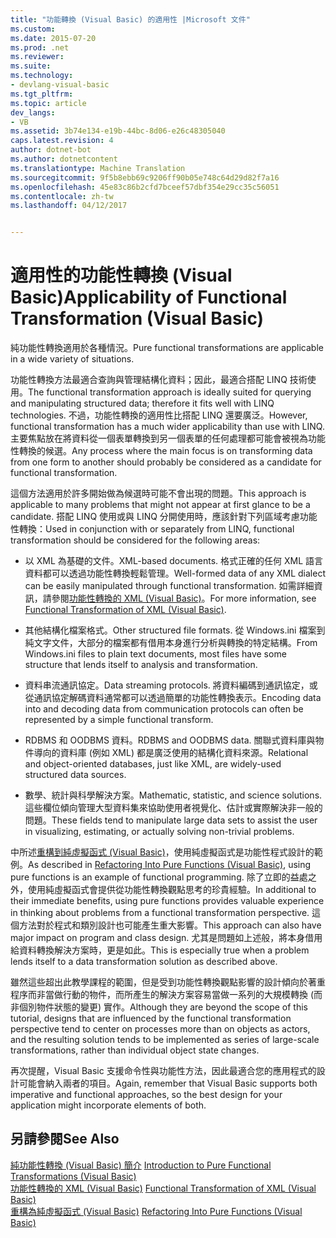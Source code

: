 ```yaml
---
title: "功能轉換 (Visual Basic) 的適用性 |Microsoft 文件"
ms.custom: 
ms.date: 2015-07-20
ms.prod: .net
ms.reviewer: 
ms.suite: 
ms.technology:
- devlang-visual-basic
ms.tgt_pltfrm: 
ms.topic: article
dev_langs:
- VB
ms.assetid: 3b74e134-e19b-44bc-8d06-e26c48305040
caps.latest.revision: 4
author: dotnet-bot
ms.author: dotnetcontent
ms.translationtype: Machine Translation
ms.sourcegitcommit: 9f5b8ebb69c9206ff90b05e748c64d29d82f7a16
ms.openlocfilehash: 45e83c86b2cfd7bceef57dbf354e29cc35c56051
ms.contentlocale: zh-tw
ms.lasthandoff: 04/12/2017


---
```

# <a name="applicability-of-functional-transformation-visual-basic"></a><span data-ttu-id="7b63f-102">適用性的功能性轉換 (Visual Basic)</span><span class="sxs-lookup"><span data-stu-id="7b63f-102">Applicability of Functional Transformation (Visual Basic)</span></span>
<span data-ttu-id="7b63f-103">純功能性轉換適用於各種情況。</span><span class="sxs-lookup"><span data-stu-id="7b63f-103">Pure functional transformations are applicable in a wide variety of situations.</span></span>  
  
 <span data-ttu-id="7b63f-104">功能性轉換方法最適合查詢與管理結構化資料；因此，最適合搭配 LINQ 技術使用。</span><span class="sxs-lookup"><span data-stu-id="7b63f-104">The functional transformation approach is ideally suited for querying and manipulating structured data; therefore it fits well with LINQ technologies.</span></span> <span data-ttu-id="7b63f-105">不過，功能性轉換的適用性比搭配 LINQ 還要廣泛。</span><span class="sxs-lookup"><span data-stu-id="7b63f-105">However, functional transformation has a much wider applicability than use with LINQ.</span></span> <span data-ttu-id="7b63f-106">主要焦點放在將資料從一個表單轉換到另一個表單的任何處理都可能會被視為功能性轉換的候選。</span><span class="sxs-lookup"><span data-stu-id="7b63f-106">Any process where the main focus is on transforming data from one form to another should probably be considered as a candidate for functional transformation.</span></span>  
  
 <span data-ttu-id="7b63f-107">這個方法適用於許多開始做為候選時可能不會出現的問題。</span><span class="sxs-lookup"><span data-stu-id="7b63f-107">This approach is applicable to many problems that might not appear at first glance to be a candidate.</span></span> <span data-ttu-id="7b63f-108">搭配 LINQ 使用或與 LINQ 分開使用時，應該針對下列區域考慮功能性轉換：</span><span class="sxs-lookup"><span data-stu-id="7b63f-108">Used in conjunction with or separately from LINQ, functional transformation should be considered for the following areas:</span></span>  
  
-   <span data-ttu-id="7b63f-109">以 XML 為基礎的文件。</span><span class="sxs-lookup"><span data-stu-id="7b63f-109">XML-based documents.</span></span> <span data-ttu-id="7b63f-110">格式正確的任何 XML 語言資料都可以透過功能性轉換輕鬆管理。</span><span class="sxs-lookup"><span data-stu-id="7b63f-110">Well-formed data of any XML dialect can be easily manipulated through functional transformation.</span></span> <span data-ttu-id="7b63f-111">如需詳細資訊，請參閱[功能性轉換的 XML (Visual Basic)](../../../../visual-basic/programming-guide/concepts/linq/functional-transformation-of-xml.md)。</span><span class="sxs-lookup"><span data-stu-id="7b63f-111">For more information, see [Functional Transformation of XML (Visual Basic)](../../../../visual-basic/programming-guide/concepts/linq/functional-transformation-of-xml.md).</span></span>  
  
-   <span data-ttu-id="7b63f-112">其他結構化檔案格式。</span><span class="sxs-lookup"><span data-stu-id="7b63f-112">Other structured file formats.</span></span> <span data-ttu-id="7b63f-113">從 Windows.ini 檔案到純文字文件，大部分的檔案都有借用本身進行分析與轉換的特定結構。</span><span class="sxs-lookup"><span data-stu-id="7b63f-113">From Windows.ini files to plain text documents, most files have some structure that lends itself to analysis and transformation.</span></span>  
  
-   <span data-ttu-id="7b63f-114">資料串流通訊協定。</span><span class="sxs-lookup"><span data-stu-id="7b63f-114">Data streaming protocols.</span></span> <span data-ttu-id="7b63f-115">將資料編碼到通訊協定，或從通訊協定解碼資料通常都可以透過簡單的功能性轉換表示。</span><span class="sxs-lookup"><span data-stu-id="7b63f-115">Encoding data into and decoding data from communication protocols can often be represented by a simple functional transform.</span></span>  
  
-   <span data-ttu-id="7b63f-116">RDBMS 和 OODBMS 資料。</span><span class="sxs-lookup"><span data-stu-id="7b63f-116">RDBMS and OODBMS data.</span></span> <span data-ttu-id="7b63f-117">關聯式資料庫與物件導向的資料庫 (例如 XML) 都是廣泛使用的結構化資料來源。</span><span class="sxs-lookup"><span data-stu-id="7b63f-117">Relational and object-oriented databases, just like XML, are widely-used structured data sources.</span></span>  
  
-   <span data-ttu-id="7b63f-118">數學、統計與科學解決方案。</span><span class="sxs-lookup"><span data-stu-id="7b63f-118">Mathematic, statistic, and science solutions.</span></span> <span data-ttu-id="7b63f-119">這些欄位傾向管理大型資料集來協助使用者視覺化、估計或實際解決非一般的問題。</span><span class="sxs-lookup"><span data-stu-id="7b63f-119">These fields tend to manipulate large data sets to assist the user in visualizing, estimating, or actually solving non-trivial problems.</span></span>  
  
 <span data-ttu-id="7b63f-120">中所述[重構到純虛擬函式 (Visual Basic)](../../../../visual-basic/programming-guide/concepts/linq/refactoring-into-pure-functions.md)，使用純虛擬函式是功能性程式設計的範例。</span><span class="sxs-lookup"><span data-stu-id="7b63f-120">As described in [Refactoring Into Pure Functions (Visual Basic)](../../../../visual-basic/programming-guide/concepts/linq/refactoring-into-pure-functions.md), using pure functions is an example of functional programming.</span></span> <span data-ttu-id="7b63f-121">除了立即的益處之外，使用純虛擬函式會提供從功能性轉換觀點思考的珍貴經驗。</span><span class="sxs-lookup"><span data-stu-id="7b63f-121">In additional to their immediate benefits, using pure functions provides valuable experience in thinking about problems from a functional transformation perspective.</span></span> <span data-ttu-id="7b63f-122">這個方法對於程式和類別設計也可能產生重大影響。</span><span class="sxs-lookup"><span data-stu-id="7b63f-122">This approach can also have major impact on program and class design.</span></span> <span data-ttu-id="7b63f-123">尤其是問題如上述般，將本身借用給資料轉換解決方案時，更是如此。</span><span class="sxs-lookup"><span data-stu-id="7b63f-123">This is especially true when a problem lends itself to a data transformation solution as described above.</span></span>  
  
 <span data-ttu-id="7b63f-124">雖然這些超出此教學課程的範圍，但是受到功能性轉換觀點影響的設計傾向於著重程序而非當做行動的物件，而所產生的解決方案容易當做一系列的大規模轉換 (而非個別物件狀態的變更) 實作。</span><span class="sxs-lookup"><span data-stu-id="7b63f-124">Although they are beyond the scope of this tutorial, designs that are influenced by the functional transformation perspective tend to center on processes more than on objects as actors, and the resulting solution tends to be implemented as series of large-scale transformations, rather than individual object state changes.</span></span>  
  
 <span data-ttu-id="7b63f-125">再次提醒，Visual Basic 支援命令性與功能性方法，因此最適合您的應用程式的設計可能會納入兩者的項目。</span><span class="sxs-lookup"><span data-stu-id="7b63f-125">Again, remember that Visual Basic supports both imperative and functional approaches, so the best design for your application might incorporate elements of both.</span></span>  
  
## <a name="see-also"></a><span data-ttu-id="7b63f-126">另請參閱</span><span class="sxs-lookup"><span data-stu-id="7b63f-126">See Also</span></span>  
 <span data-ttu-id="7b63f-127">[純功能性轉換 (Visual Basic) 簡介](../../../../visual-basic/programming-guide/concepts/linq/introduction-to-pure-functional-transformations.md) </span><span class="sxs-lookup"><span data-stu-id="7b63f-127">[Introduction to Pure Functional Transformations (Visual Basic)](../../../../visual-basic/programming-guide/concepts/linq/introduction-to-pure-functional-transformations.md) </span></span>  
<span data-ttu-id="7b63f-128"> [功能性轉換的 XML (Visual Basic)](../../../../visual-basic/programming-guide/concepts/linq/functional-transformation-of-xml.md) </span><span class="sxs-lookup"><span data-stu-id="7b63f-128"> [Functional Transformation of XML (Visual Basic)](../../../../visual-basic/programming-guide/concepts/linq/functional-transformation-of-xml.md) </span></span>  
<span data-ttu-id="7b63f-129"> [重構為純虛擬函式 (Visual Basic)](../../../../visual-basic/programming-guide/concepts/linq/refactoring-into-pure-functions.md)</span><span class="sxs-lookup"><span data-stu-id="7b63f-129"> [Refactoring Into Pure Functions (Visual Basic)](../../../../visual-basic/programming-guide/concepts/linq/refactoring-into-pure-functions.md)</span></span>
